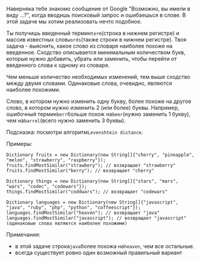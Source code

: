 Наверняка тебе знакомо сообщение от Google "Возможно, вы имели в виду ...?", когда вводишь
поисковый запрос и ошибаешься в слове. В этой задаче мы хотим реализовать нечто подобное.

Ты получишь введенный термин`term`(строка в нижнем регистре) и массив известных слов`words`(также
строки в нижнем регистре). Твоя задача - выяснить, какое слово из словаря наиболее похоже на
введенное. Сходство описывается минимальным количеством букв, которые нужно добавить, убрать или
заменить, чтобы перейти от введенного слова к одному из словаря.

Чем меньше количество необходимых изменений, тем выше сходство между двумя словами. Одинаковые
слова, очевидно, являются наиболее похожими.

Слово, в котором нужно изменить одну букву, более похоже на другое слово, в котором нужно изменить
2 (или более) буквы. Например, ошибочный термин`berr`больше похож на`beer`(нужно заменить 1 букву),
чем на`barrel`(всего нужно заменить 3 буквы).

Подсказка: посмотри алгоритм`Levenshtein distance`.

Примеры:

```
Dictionary fruits = new Dictionary(new String[]{"cherry", "pineapple", "melon", "strawberry", "raspberry"});
fruits.findMostSimilar("strawbery"); // возвращает "strawberry"
fruits.findMostSimilar("berry"); // возвращает "cherry"

Dictionary things = new Dictionary(new String[]{"stars", "mars", "wars", "codec", "codewars"});
things.findMostSimilar("coddwars"); // возвращает "codewars"

Dictionary languages = new Dictionary(new String[]{"javascript", "java", "ruby", "php", "python", "coffeescript"});
languages.findMostSimilar("heaven"); // возвращает "java"
languages.findMostSimilar("javascript"); // возвращает "javascript" (одинаковые слова являются наиболее похожими)
```

Примечания:

- в этой задаче строка`java`более похожа на`heaven`, чем все остальные.
- всегда существует ровно один возможный правильный вариант